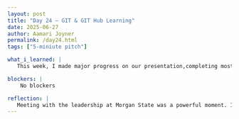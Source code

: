 ```yaml
---
layout: post
title: "Day 24 – GIT & GIT Hub Learning"
date: 2025-06-27
author: Aamari Joyner
permalink: /day24.html
tags: ["5-miniute pitch"]

what_i_learned: |
   This week, I made major progress on our presentation,completing most of the slides and adding strong research and credible sources about the identified gap in the African diaspora. I learned how to sharpen our message for an academic audience and structure our content clearly for the mid-summer symposium. We also had the incredible opportunity to pitch our project to top leaders at Morgan State, including the VP,President, and several deans. Their positive feedback showed me how powerful and needed our project is. It was a real lesson in how preparation, purpose, and teamwork can open doors.

blockers: |
    No blockers

reflection: |
   Meeting with the leadership at Morgan State was a powerful moment. I realized our work is not only being seen, but its being valued. Hearing that they want to see more reminded me that we're building something important and impactful. I'm deeply proud of my team; when it mattered most, we supported each other and showed up with confidence. This experience made me believe even more in our media hub and what it represents. It was a big step forward, and I feel both humbled and motivated.
---
```

